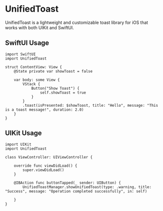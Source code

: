 
# UnifiedToast
UnifiedToast is a lightweight and customizable toast library for iOS that works with both UIKit and SwiftUI.




## SwiftUI Usage

```SwiftUI
import SwiftUI
import UnifiedToast

struct ContentView: View {
    @State private var showToast = false
    
    var body: some View {
        VStack {
            Button("Show Toast") {
                self.showToast = true
            }
        }
        .toast(isPresented: $showToast, title: "Hello", message: "This is a toast message!", duration: 2.0)
    }
}

```








## UIKit Usage

```UIKit
import UIKit
import UnifiedToast

class ViewController: UIViewController {

    override func viewDidLoad() {
        super.viewDidLoad()
    }

    @IBAction func buttonTapped(_ sender: UIButton) {
        UnifiedToastManager.showUnifiedToast(type: .warning, title: "Success", message: "Operation completed successfully", in: self)

    }
}

```





